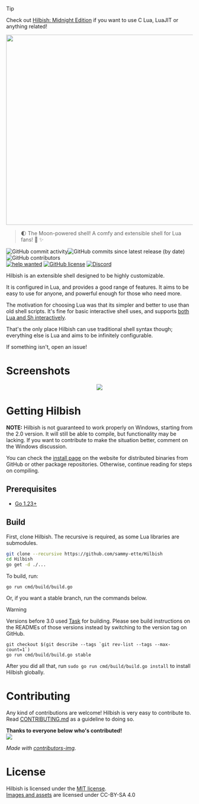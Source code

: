 > [!TIP]
> Check out [Hilbish: Midnight Edition](https://github.com/sammy-ette/Hilbish/tree/midnight-edition) if you want to use C Lua, LuaJIT or anything related!

<img src="./assets/hilbish-logo-and-text.png" width=512><br>
<blockquote>
🌓 The Moon-powered shell! A comfy and extensible shell for Lua fans! 🌺 ✨
</blockquote>

<img alt="GitHub commit activity" src="https://img.shields.io/github/commit-activity/m/sammy-ette/Hilbish?style=flat-square"><img alt="GitHub commits since latest release (by date)" src="https://img.shields.io/github/commits-since/sammy-ette/Hilbish/latest?style=flat-square"><img alt="GitHub contributors" src="https://img.shields.io/github/contributors/sammy-ette/Hilbish?style=flat-square"><br>
<a href="https://github.com/sammy-ette/Hilbish/issues?q=is%3Aissue+is%3Aopen+label%3A%22help+wanted%22"><img src="https://img.shields.io/github/issues/Hilbis/Hilbish/help%20wanted?style=flat-square&color=green" alt="help wanted"></a>
<a href="https://github.com/sammy-ette/Hilbish/blob/master/LICENSE"><img alt="GitHub license" src="https://img.shields.io/github/license/sammy-ette/Hilbish?style=flat-square"></a>
<a href="https://discord.gg/3PDdcQz"><img alt="Discord" src="https://img.shields.io/discord/732357621503229962?color=blue&style=flat-square"></a>
<br>

Hilbish is an extensible shell designed to be highly customizable.

It is configured in Lua, and provides a good range of features.
It aims to be easy to use for anyone, and powerful enough for
those who need more.

The motivation for choosing Lua was that its simpler and better to use
than old shell scripts. It's fine for basic interactive shell uses,
and supports [both Lua and Sh interactively](https://hilbish.sammyette.party/docs/features/runner-mode/).

That's the only place Hilbish can use traditional shell syntax though; 
everything else is Lua and aims to be infinitely configurable. 

If something isn't, open an issue!

# Screenshots
<div align="center">
<img src="gallery/tab.png">
</div>

# Getting Hilbish
**NOTE:** Hilbish is not guaranteed to work properly on Windows, starting
from the 2.0 version. It will still be able to compile, but functionality
may be lacking. If you want to contribute to make the situation better,
comment on the Windows discussion.

You can check the [install page](https://hilbish.sammyette.party/install/)
on the website for distributed binaries from GitHub or other package repositories.
Otherwise, continue reading for steps on compiling.

## Prerequisites
- [Go 1.23+](https://go.dev)

## Build
First, clone Hilbish. The recursive is required, as some Lua libraries
are submodules.  
```sh
git clone --recursive https://github.com/sammy-ette/Hilbish
cd Hilbish
go get -d ./...
```  

To build, run:
```
go run cmd/build/build.go
```  

Or, if you want a stable branch, run the commands below.

> [!WARNING]  
> Versions before 3.0 used [Task](https://taskfile.dev) for building.
> Please see build instructions on the READMEs of those versions instead by switching to the version tag on GitHub.

```
git checkout $(git describe --tags `git rev-list --tags --max-count=1`)
go run cmd/build/build.go stable
```  

After you did all that, run `sudo go run cmd/build/build.go install` to install Hilbish globally.

# Contributing
Any kind of contributions are welcome! Hilbish is very easy to contribute to.
Read [CONTRIBUTING.md](CONTRIBUTING.md) as a guideline to doing so.

**Thanks to everyone below who's contributed!**  
<a href="https://github.com/sammy-ette/Hilbish/graphs/contributors">
  <img src="https://contrib.rocks/image?repo=sammy-ette/Hilbish" />
</a>

*Made with [contributors-img](https://contrib.rocks).*

# License
Hilbish is licensed under the [MIT license](LICENSE).  
[Images and assets](assets/) are licensed under CC-BY-SA 4.0
